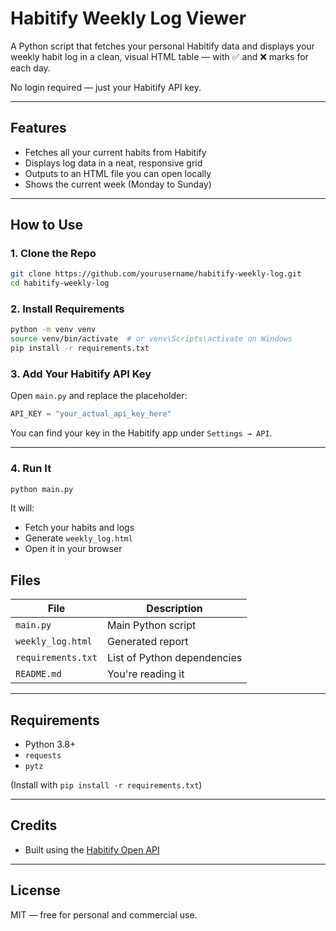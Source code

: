 # Habitify Weekly Log Viewer

A Python script that fetches your personal Habitify data and displays your weekly habit log in a clean, visual HTML table — with ✅ and ❌ marks for each day.

No login required — just your Habitify API key.

---

## Features

* Fetches all your current habits from Habitify
* Displays log data in a neat, responsive grid
* Outputs to an HTML file you can open locally
* Shows the current week (Monday to Sunday)

---

## How to Use

### 1. Clone the Repo

```bash
git clone https://github.com/yourusername/habitify-weekly-log.git
cd habitify-weekly-log
```

### 2. Install Requirements

```bash
python -m venv venv
source venv/bin/activate  # or venv\Scripts\activate on Windows
pip install -r requirements.txt
```

### 3. Add Your Habitify API Key

Open `main.py` and replace the placeholder:

```python
API_KEY = "your_actual_api_key_here"
```

You can find your key in the Habitify app under `Settings → API`.

---

### 4. Run It

```bash
python main.py
```

It will:

* Fetch your habits and logs
* Generate `weekly_log.html`
* Open it in your browser


## Files

| File                      | Description                         |
| ------------------------- | ----------------------------------- |
| `main.py`                 | Main Python script                  |
| `weekly_log.html`         | Generated report                    |
| `requirements.txt`        | List of Python dependencies         |
| `README.md`               | You're reading it                   |

---

## Requirements

* Python 3.8+
* `requests`
* `pytz`

(Install with `pip install -r requirements.txt`)

---

## Credits

* Built using the [Habitify Open API](https://docs.habitify.me)

---

## License

MIT — free for personal and commercial use.
